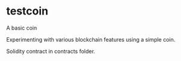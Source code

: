 # testcoin
A basic coin

Experimenting with various blockchain features using a simple coin.

Solidity contract in contracts folder.

